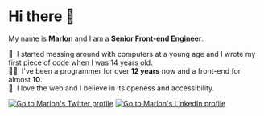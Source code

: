 # Hi there 👋
My name is **Marlon** and I am a **Senior Front-end Engineer**.

💾&nbsp;&nbsp;I started messing around with computers at a young age and I wrote my first piece of code when I was 14 years old.  
👨‍💻&nbsp;&nbsp;I've been a programmer for over **12 years** now and a front-end for almost **10**.  
💙&nbsp;&nbsp;I love the web and I believe in its openess and accessibility.  

<!-- Social media badges -->
[![Go to Marlon's Twitter profile](https://img.shields.io/badge/twitter-%231DA1F2.svg?&style=for-the-badge&logo=twitter&logoColor=white)](https://www.twitter.com/marlonmarcello)
[![Go to Marlon's LinkedIn profile](https://img.shields.io/badge/linkedin-%230077B5.svg?&style=for-the-badge&logo=linkedin&logoColor=white)](https://www.linkedin.com/in/marlonmarcello/?locale=en_US)
